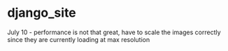 # django_site
July 10 - performance is not that great, have to scale the images correctly since they are currently loading at max resolution
